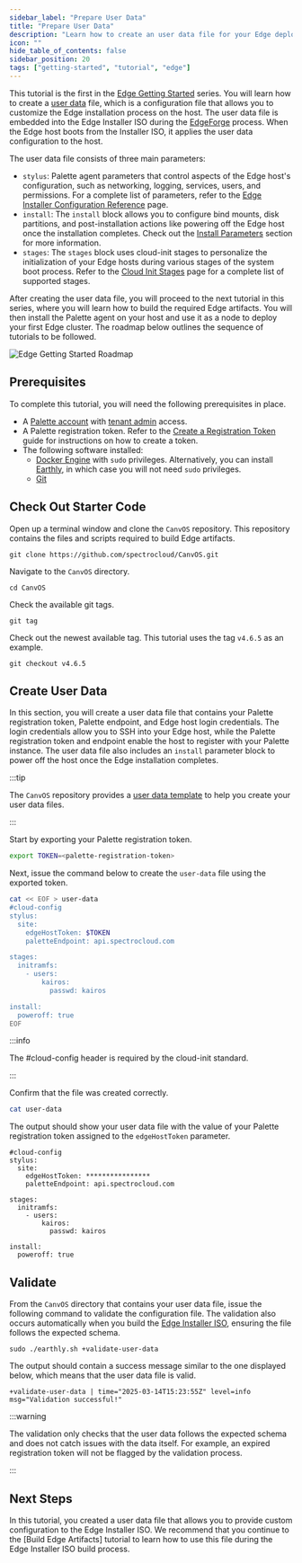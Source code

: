 ```yaml
---
sidebar_label: "Prepare User Data"
title: "Prepare User Data"
description: "Learn how to create an user data file for your Edge deployment"
icon: ""
hide_table_of_contents: false
sidebar_position: 20
tags: ["getting-started", "tutorial", "edge"]
---
```


This tutorial is the first in the [Edge Getting Started](./introduction-edge.md) series. You will learn how to create a
[user data](../../../clusters/edge/edgeforge-workflow/prepare-user-data.md) file, which is a configuration file that
allows you to customize the Edge installation process on the host. The user data file is embedded into the Edge
Installer ISO during the [EdgeForge](../../../clusters/edge/edgeforge-workflow/edgeforge-workflow.md) process. When the
Edge host boots from the Installer ISO, it applies the user data configuration to the host.

The user data file consists of three main parameters:

- `stylus`: Palette agent parameters that control aspects of the Edge host's configuration, such as networking, logging,
  services, users, and permissions. For a complete list of parameters, refer to the
  [Edge Installer Configuration Reference](../../../clusters/edge/edge-configuration/installer-reference.md) page.
- `install`: The `install` block allows you to configure bind mounts, disk partitions, and post-installation actions
  like powering off the Edge host once the installation completes. Check out the
  [Install Parameters](../../../clusters/edge/edge-configuration/installer-reference.md#install-parameters) section for
  more information.
- `stages`: The `stages` block uses cloud-init stages to personalize the initialization of your Edge hosts during
  various stages of the system boot process. Refer to the
  [Cloud Init Stages](../../../clusters/edge/edge-configuration/cloud-init.md) page for a complete list of supported
  stages.

After creating the user data file, you will proceed to the next tutorial in this series, where you will learn how to
build the required Edge artifacts. You will then install the Palette agent on your host and use it as a node to deploy
your first Edge cluster. The roadmap below outlines the sequence of tutorials to be followed.

![Edge Getting Started Roadmap](/getting-started/getting-started_introduction-edge_user-data-roadmap.webp)

## Prerequisites

To complete this tutorial, you will need the following prerequisites in place.

- A [Palette account](https://www.spectrocloud.com/get-started) with
  [tenant admin](../../../tenant-settings/tenant-settings.md) access.
- A Palette registration token. Refer to the
  [Create a Registration Token](../../../clusters/edge/site-deployment/site-installation/create-registration-token.md)
  guide for instructions on how to create a token.
- The following software installed:
  - [Docker Engine](https://docs.docker.com/engine/install/) with `sudo` privileges. Alternatively, you can install
    [Earthly](https://earthly.dev/), in which case you will not need `sudo` privileges.
  - [Git](https://git-scm.com/book/en/v2/Getting-Started-Installing-Git)

## Check Out Starter Code

Open up a terminal window and clone the `CanvOS` repository. This repository contains the files and scripts required to
build Edge artifacts.

```shell
git clone https://github.com/spectrocloud/CanvOS.git
```

Navigate to the `CanvOS` directory.

```shell
cd CanvOS
```

Check the available git tags.

```shell
git tag
```

Check out the newest available tag. This tutorial uses the tag `v4.6.5` as an example.

```shell
git checkout v4.6.5
```

## Create User Data

In this section, you will create a user data file that contains your Palette registration token, Palette endpoint, and
Edge host login credentials. The login credentials allow you to SSH into your Edge host, while the Palette registration
token and endpoint enable the host to register with your Palette instance. The user data file also includes an `install`
parameter block to power off the host once the Edge installation completes.

:::tip

The `CanvOS` repository provides a
[user data template](https://github.com/spectrocloud/CanvOS/blob/main/user-data.template) to help you create your user
data files.

:::

Start by exporting your Palette registration token.

```bash
export TOKEN=<palette-registration-token>
```

Next, issue the command below to create the `user-data` file using the exported token.

```bash
cat << EOF > user-data
#cloud-config
stylus:
  site:
    edgeHostToken: $TOKEN
    paletteEndpoint: api.spectrocloud.com

stages:
  initramfs:
    - users:
        kairos:
          passwd: kairos

install:
  poweroff: true
EOF
```

:::info

The #cloud-config header is required by the cloud-init standard.

:::

Confirm that the file was created correctly.

```bash
cat user-data
```

The output should show your user data file with the value of your Palette registration token assigned to the
`edgeHostToken` parameter.

```text hideClipboard
#cloud-config
stylus:
  site:
    edgeHostToken: ****************
    paletteEndpoint: api.spectrocloud.com

stages:
  initramfs:
    - users:
        kairos:
          passwd: kairos

install:
  poweroff: true
```

## Validate

From the `CanvOS` directory that contains your user data file, issue the following command to validate the configuration
file. The validation also occurs automatically when you build the
[Edge Installer ISO](../../../clusters/edge/edgeforge-workflow/edgeforge-workflow.md), ensuring the file follows the
expected schema.

```shell
sudo ./earthly.sh +validate-user-data
```

The output should contain a success message similar to the one displayed below, which means that the user data file is
valid.

```text hideClipboard
+validate-user-data | time="2025-03-14T15:23:55Z" level=info msg="Validation successful!"
```

:::warning

The validation only checks that the user data follows the expected schema and does not catch issues with the data
itself. For example, an expired registration token will not be flagged by the validation process.

:::

## Next Steps

In this tutorial, you created a user data file that allows you to provide custom configuration to the Edge Installer
ISO. We recommend that you continue to the [Build Edge Artifacts] tutorial to learn how to use this file during the Edge
Installer ISO build process.
